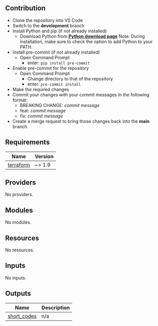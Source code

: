 ## Contribution
- Clone the repository into VS Code
- Switch to the **development** branch
- Install Python and pip (if not already installed)
    - Download Python from **[Python download page](https://www.python.org/downloads/)**
    Note: During installation, make sure to check the option to add Python to your PATH.
- Install pre-commit (if not already installed)
    - Open Command Prompt
        - enter: ```pip install pre-commit```
- Enable pre-commit for the repository
    - Open Command Prompt
        - Change directory to that of the repository
        - enter: ```pre-commit install```
- Make the required changes
- Commit your changes with your commit messages in the following format:
    - BREAKING CHANGE: *commit message*
    - feat: *commit message*
    - fix: *commit message*
- Create a merge request to bring those changes back into the **main** branch.

<!-- BEGIN_TF_DOCS -->
## Requirements

| Name | Version |
|------|---------|
| <a name="requirement_terraform"></a> [terraform](#requirement\_terraform) | ~> 1.9 |

## Providers

No providers.

## Modules

No modules.

## Resources

No resources.

## Inputs

No inputs.

## Outputs

| Name | Description |
|------|-------------|
| <a name="output_short_codes"></a> [short\_codes](#output\_short\_codes) | n/a |
<!-- END_TF_DOCS -->
